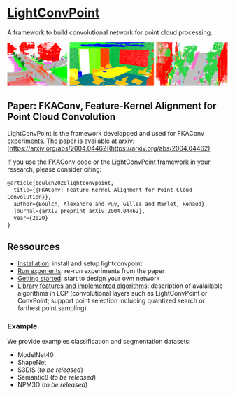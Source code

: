 # [LightConvPoint](https://arxiv.org/abs/2004.04462)

A framework to build convolutional network for point cloud processing.

![FKAConv products](./doc/predictions.png)

## Paper: FKAConv, Feature-Kernel Alignment for Point Cloud Convolution

LightConvPoint is the framework developped and used for FKAConv experiments.
The paper is available at arxiv: [https://arxiv.org/abs/2004.04462](https://arxiv.org/abs/2004.04462)

If you use the FKAConv code or the LightConvPoint framework in your research, please consider citing:

```
@article{boulch2020lightconvpoint,
  title={{FKAConv: Feature-Kernel Alignment for Point Cloud Convolution}},
  author={Boulch, Alexandre and Puy, Gilles and Marlet, Renaud},
  journal={arXiv preprint arXiv:2004.04462},
  year={2020}
}
```

## Ressources

* [Installation](doc/install.md): install and setup lightconvpoint
* [Run experients](examples/README.md): re-run experiments from the paper
* [Getting started](doc/getting_started.md): start to design your own network
* [Library features and implemented algorithms](doc/features.md): description of avalailable algorithms in LCP (convolutional layers such as LightConvPoint or ConvPoint; support point selection including quantized search or farthest point sampling).

### Example

We provide examples classification and segmentation datasets:
* ModelNet40
* ShapeNet
* S3DIS (*to be released*)
* Semantic8 (*to be released*)
* NPM3D (*to be released*)


